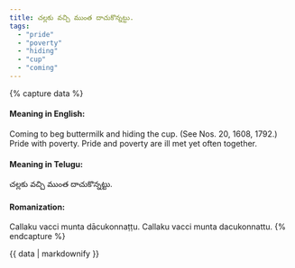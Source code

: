 ```yaml
---
title: చల్లకు వచ్చి ముంత దాచుకొన్నట్టు.
tags:
  - "pride"
  - "poverty"
  - "hiding"
  - "cup"
  - "coming"
---
```


{% capture data %}
#### Meaning in English:
Coming to beg buttermilk and hiding the cup.
(See Nos. 20, 1608, 1792.)
Pride with poverty.
Pride and poverty are ill met yet often together.

#### Meaning in Telugu:
చల్లకు వచ్చి ముంత దాచుకొన్నట్టు.

#### Romanization:
Callaku vacci munta dācukonnaṭṭu.
Callaku vacci munta dacukonnattu.
{% endcapture %}

{{ data | markdownify }}

